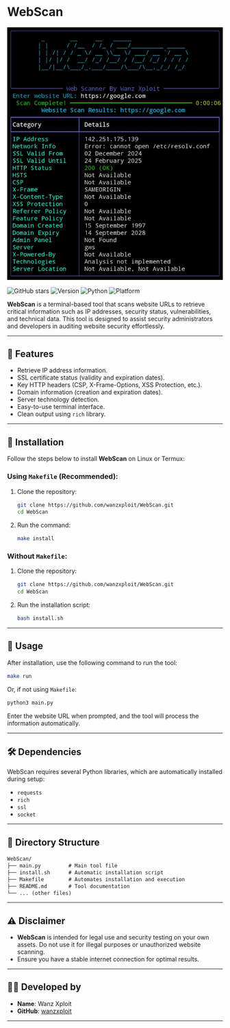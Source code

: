 
# WebScan

![WebScan Banner](banner.png)

![GitHub stars](https://img.shields.io/github/stars/wanzxploit/WebScan?style=social)
![Version](https://img.shields.io/badge/version-1.0(Beta)-brightgreen)
![Python](https://img.shields.io/badge/python-3.7+-blue)
![Platform](https://img.shields.io/badge/platform-linux%20%7C%20termux-lightgrey)

**WebScan** is a terminal-based tool that scans website URLs to retrieve critical information such as IP addresses, security status, vulnerabilities, and technical data. This tool is designed to assist security administrators and developers in auditing website security effortlessly.

---

## 🎯 Features
- Retrieve IP address information.
- SSL certificate status (validity and expiration dates).
- Key HTTP headers (CSP, X-Frame-Options, XSS Protection, etc.).
- Domain information (creation and expiration dates).
- Server technology detection.
- Easy-to-use terminal interface.
- Clean output using `rich` library.

---

## 🚀 Installation

Follow the steps below to install **WebScan** on Linux or Termux:

### **Using `Makefile` (Recommended):**
1. Clone the repository:
   ```bash
   git clone https://github.com/wanzxploit/WebScan.git
   cd WebScan
   ```
2. Run the command:
   ```bash
   make install
   ```

### **Without `Makefile`:**
1. Clone the repository:
   ```bash
   git clone https://github.com/wanzxploit/WebScan.git
   cd WebScan
   ```
2. Run the installation script:
   ```bash
   bash install.sh
   ```

---

## 🔧 Usage
After installation, use the following command to run the tool:

```bash
make run
```

Or, if not using `Makefile`:

```bash
python3 main.py
```

Enter the website URL when prompted, and the tool will process the information automatically.

---

## 🛠 Dependencies
WebScan requires several Python libraries, which are automatically installed during setup:
- `requests`
- `rich`
- `ssl`
- `socket`

---

## 📂 Directory Structure
```
WebScan/
├── main.py         # Main tool file
├── install.sh      # Automatic installation script
├── Makefile        # Automates installation and execution
├── README.md       # Tool documentation
└── ... (other files)
```

---

## ⚠️ Disclaimer
- **WebScan** is intended for legal use and security testing on your own assets. Do not use it for illegal purposes or unauthorized website scanning.
- Ensure you have a stable internet connection for optimal results.

---

## 🧑‍💻 Developed by
- **Name**: Wanz Xploit
- **GitHub**: [wanzxploit](https://github.com/wanzxploit)

---

